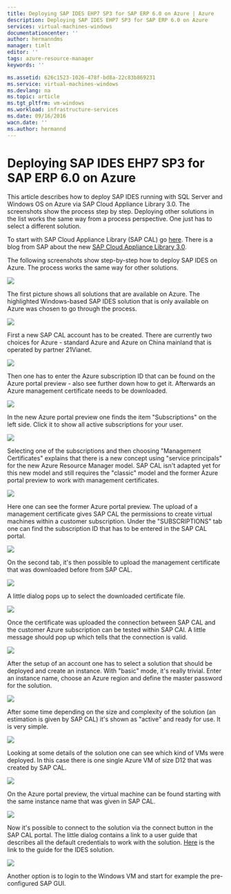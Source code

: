 ```yaml
---
title: Deploying SAP IDES EHP7 SP3 for SAP ERP 6.0 on Azure | Azure
description: Deploying SAP IDES EHP7 SP3 for SAP ERP 6.0 on Azure
services: virtual-machines-windows
documentationcenter: ''
author: hermanndms
manager: timlt
editor: ''
tags: azure-resource-manager
keywords: ''

ms.assetid: 626c1523-1026-478f-bd8a-22c83b869231
ms.service: virtual-machines-windows
ms.devlang: na
ms.topic: article
ms.tgt_pltfrm: vm-windows
ms.workload: infrastructure-services
ms.date: 09/16/2016
wacn.date: ''
ms.author: hermannd
---
```


# Deploying SAP IDES EHP7 SP3 for SAP ERP 6.0 on Azure
This article describes how to deploy SAP IDES running with SQL Server and Windows OS on Azure 
via SAP Cloud Appliance Library 3.0. The screenshots show the process step by step. Deploying other 
solutions in the list works the same way from a process perspective. One just has to select a different solution.

To start with SAP Cloud Appliance Library (SAP CAL) go [here](https://cal.sap.com/). There is a blog from SAP about 
the new [SAP Cloud Appliance Library 3.0](http://scn.sap.com/community/cloud-appliance-library/blog/2016/05/27/sap-cloud-appliance-library-30-came-with-a-new-user-experience). 

The following screenshots show step-by-step how to deploy SAP IDES on Azure. The process works the same way for other solutions.

![](./media/virtual-machines-windows-sap-cal-ides-erp6-ehp7-sp3-sql/ides-pic1.jpg)

The first picture shows all solutions that are available on Azure. The highlighted
Windows-based SAP IDES solution that is only available on Azure was chosen to go through the 
process.

![](./media/virtual-machines-windows-sap-cal-ides-erp6-ehp7-sp3-sql/ides-pic2.jpg)

First a new SAP CAL account has to be created. There are currently two choices for Azure - 
standard Azure and Azure on China mainland that is operated by partner 21Vianet.

![](./media/virtual-machines-windows-sap-cal-ides-erp6-ehp7-sp3-sql/ides-pic3.jpg)

Then one has to enter the Azure subscription ID that can be found on the Azure portal preview - also see
further down how to get it. Afterwards an Azure management certificate needs to be downloaded.

![](./media/virtual-machines-windows-sap-cal-ides-erp6-ehp7-sp3-sql/ides-pic6.jpg)

In the new Azure portal preview one finds the item "Subscriptions" on the left side. Click it to show all
active subscriptions for your user.

![](./media/virtual-machines-windows-sap-cal-ides-erp6-ehp7-sp3-sql/ides-pic7.jpg)

Selecting one of the subscriptions and then choosing "Management Certificates" explains that there is
a new concept using "service principals" for the new Azure Resource Manager model.
SAP CAL isn't adapted yet for this new model and still requires the "classic" model and the former
Azure portal preview to work with management certificates.

![](./media/virtual-machines-windows-sap-cal-ides-erp6-ehp7-sp3-sql/ides-pic4.jpg)

Here one can see the former Azure portal preview. The upload of a management certificate gives SAP CAL the permissions 
to create virtual machines within a customer subscription. Under the "SUBSCRIPTIONS" tab one can find the
subscription ID that has to be entered in the SAP CAL portal.

![](./media/virtual-machines-windows-sap-cal-ides-erp6-ehp7-sp3-sql/ides-pic5.jpg)

On the second tab, it's then possible to upload the management certificate that was downloaded before
from SAP CAL.

![](./media/virtual-machines-windows-sap-cal-ides-erp6-ehp7-sp3-sql/ides-pic8.jpg)

A little dialog pops up to select the downloaded certificate file.

![](./media/virtual-machines-windows-sap-cal-ides-erp6-ehp7-sp3-sql/ides-pic9.jpg)

Once the certificate was uploaded the connection between SAP CAL and the customer Azure subscription
can be tested within SAP CAl. A little message should pop up which tells that the connection is valid.

![](./media/virtual-machines-windows-sap-cal-ides-erp6-ehp7-sp3-sql/ides-pic10.jpg)

After the setup of an account one has to select a solution that should be deployed and create an instance.
With "basic" mode, it's really trivial. Enter an instance name, choose an Azure region and define the
master password for the solution.

![](./media/virtual-machines-windows-sap-cal-ides-erp6-ehp7-sp3-sql/ides-pic11.jpg)

After some time depending on the size and complexity of the solution (an estimation is given by SAP CAL) 
it's shown as "active" and ready for use. It is very simple.

![](./media/virtual-machines-windows-sap-cal-ides-erp6-ehp7-sp3-sql/ides-pic12.jpg)

Looking at some details of the solution one can see which kind of VMs were deployed. In this case there is
one single Azure VM of size D12 that was created by SAP CAL.

![](./media/virtual-machines-windows-sap-cal-ides-erp6-ehp7-sp3-sql/ides-pic13.jpg)

On the Azure portal preview, the virtual machine can be found starting with the same instance name that was given
in SAP CAL.

![](./media/virtual-machines-windows-sap-cal-ides-erp6-ehp7-sp3-sql/ides-pic14.jpg)

Now it's possible to connect to the solution via the connect button in the SAP CAL portal. The little dialog
contains a link to a user guide that describes all the default credentials to work with the solution.
[Here](https://caldocs.hana.ondemand.com/caldocs/help/Getting_Started_Guide_IDES607MSSQL.pdf) is the link to
the guide for the IDES solution.

![](./media/virtual-machines-windows-sap-cal-ides-erp6-ehp7-sp3-sql/ides-pic15.jpg)

Another option is to login to the Windows VM and start for example the pre-configured SAP GUI.